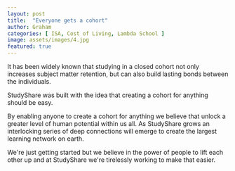 ```yaml
---
layout: post
title:  "Everyone gets a cohort"
author: Graham
categories: [ ISA, Cost of Living, Lambda School ]
image: assets/images/4.jpg
featured: true
---
```

It has been widely known that studying in a closed cohort not only increases subject
matter retention, but can also build lasting bonds between the individuals.

StudyShare was built with the idea that creating a cohort for anything should be easy.

By enabling anyone to create a cohort for anything we believe that unlock a greater
level of human potential within us all. As StudyShare grows an interlocking series of
deep connections will emerge to create the largest learning network on earth.

We're just getting started but we believe in the power of people to lift each other up
and at StudyShare we're tirelessly working to make that easier.
  
